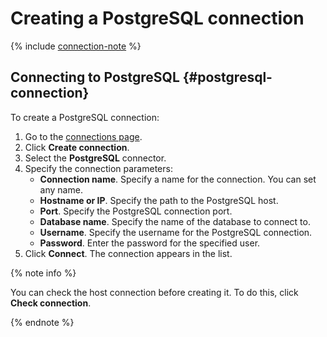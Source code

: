# Creating a PostgreSQL connection

{% include [connection-note](../../../_includes/datalens/datalens-connection-note.md) %}

## Connecting to PostgreSQL {#postgresql-connection}

To create a PostgreSQL connection:

1. Go to the [connections page](https://datalens.yandex.com/connections).
1. Click **Create connection**.
1. Select the **PostgreSQL** connector.
1. Specify the connection parameters:
    - **Connection name**. Specify a name for the connection. You can set any name.
    - **Hostname or IP**. Specify the path to the PostgreSQL host.
    - **Port**. Specify the PostgreSQL connection port.
    - **Database name**. Specify the name of the database to connect to.
    - **Username**. Specify the username for the PostgreSQL connection.
    - **Password**. Enter the password for the specified user.
1. Click **Connect**. The connection appears in the list.

{% note info %}

You can check the host connection before creating it. To do this, click **Check connection**.

{% endnote %}